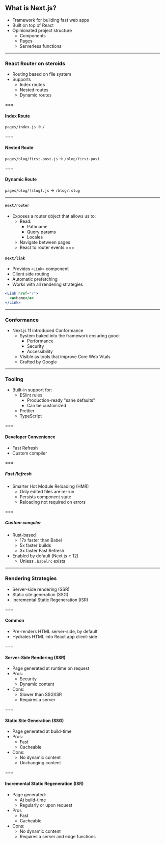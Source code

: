 ## What is Next.js?

* Framework for building fast web apps
* Built on top of React
* Opinionated project structure
  * Components
  * Pages
  * Serverless functions

---

### React Router on steroids

* Routing based on file system
* Supports
  * Index routes
  * Nested routes 
  * Dynamic routes

===

#### Index Route

`pages/index.js` -> `/`

===

#### Nested Route

`pages/blog/first-post.js` -> `/blog/first-post`

===

#### Dynamic Route

`pages/blog/[slug].js` -> `/blog/:slug`

---

#### `next/router`

* Exposes a router object that allows us to:
  * Read:
    * Pathname
    * Query params
    * Locales
  * Navigate between pages
  * React to router events
===

#### `next/link`

* Provides `<Link>` component
* Client side routing
* Automatic prefetching
* Works with all rendering strategies

```jsx
<Link href="/">
  <a>Home</a>
</Link>
```
---

### Conformance

* Next.js 11 introduced Conformance
  * System baked into the framework ensuring good:
    * Performance
    * Security
    * Accessibility
  * Visible as tools that improve Core Web Vitals
  * Crafted by Google

---

### Tooling

* Built-in support for:
  * ESlint rules
    * Production-ready "sane defaults"
    * Can be customized
  * Prettier
  * TypeScript

===

#### Developer Convenience

* Fast Refresh
* Custom compiler

===

##### Fast Refresh

* Smarter Hot Module Reloading (HMR)
  * Only edited files are re-run
  * Persists component state
  * Reloading not required on errors

===

##### Custom compiler

* Rust-based
  * 17x faster than Babel
  * 5x faster builds
  * 3x faster Fast Refresh
* Enabled by default (Next.js ≥ 12)
  * Unless `.babelrc` exists

---

### Rendering Strategies

* Server-side rendering (SSR)
* Static site generation (SSG)
* Incremental Static Regeneration (ISR)

===

#### Common

* Pre-renders HTML server-side, by default
* Hydrates HTML into React app client-side

===

#### Server-Side Rendering (SSR)

* Page generated at runtime on request
* Pros:
  * Security
  * Dynamic content
* Cons:
  * Slower than SSG/ISR
  * Requires a server 

===

#### Static Site Generation (SSG)

* Page generated at build-time
* Pros:
  * Fast
  * Cacheable
* Cons: 
  * No dynamic content
  * Unchanging content

===

#### Incremental Static Regeneration (ISR)

* Page generated:
  * At build-time
  * Regularly or upon request
* Pros
  * Fast
  * Cacheable
* Cons: 
  * No dynamic content
  * Requires a server and edge functions